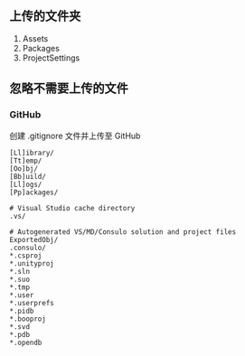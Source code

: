 ## 上传的文件夹

1. Assets
2. Packages
3. ProjectSettings

## 忽略不需要上传的文件

### GitHub

创建 .gitignore 文件并上传至 GitHub

```
[Ll]ibrary/
[Tt]emp/
[Oo]bj/
[Bb]uild/
[Ll]ogs/
[Pp]ackages/

# Visual Studio cache directory
.vs/

# Autogenerated VS/MD/Consulo solution and project files
ExportedObj/
.consulo/
*.csproj
*.unityproj
*.sln
*.suo
*.tmp
*.user
*.userprefs
*.pidb
*.booproj
*.svd
*.pdb
*.opendb
```

